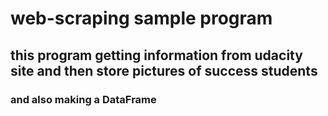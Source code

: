 # web-scraping sample program
## this program getting information from udacity site and then store pictures of success  students 
### and also making a DataFrame 
